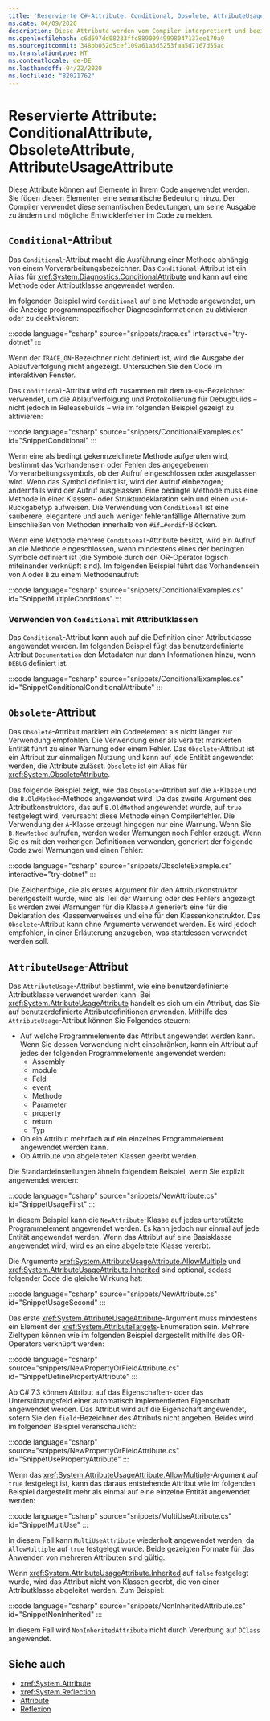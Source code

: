 ```yaml
---
title: 'Reservierte C#-Attribute: Conditional, Obsolete, AttributeUsage'
ms.date: 04/09/2020
description: Diese Attribute werden vom Compiler interpretiert und beeinflussen den vom Compiler generierten Code.
ms.openlocfilehash: c6d697dd08233ffc88900949998047137ee170a9
ms.sourcegitcommit: 348bb052d5cef109a61a3d5253faa5d7167d55ac
ms.translationtype: HT
ms.contentlocale: de-DE
ms.lasthandoff: 04/22/2020
ms.locfileid: "82021762"
---
```

# <a name="reserved-attributes-conditionalattribute-obsoleteattribute-attributeusageattribute"></a>Reservierte Attribute: ConditionalAttribute, ObsoleteAttribute, AttributeUsageAttribute

Diese Attribute können auf Elemente in Ihrem Code angewendet werden. Sie fügen diesen Elementen eine semantische Bedeutung hinzu. Der Compiler verwendet diese semantischen Bedeutungen, um seine Ausgabe zu ändern und mögliche Entwicklerfehler im Code zu melden.

## <a name="conditional-attribute"></a>`Conditional`-Attribut

Das `Conditional`-Attribut macht die Ausführung einer Methode abhängig von einem Vorverarbeitungsbezeichner. Das `Conditional`-Attribut ist ein Alias für <xref:System.Diagnostics.ConditionalAttribute> und kann auf eine Methode oder Attributklasse angewendet werden.

Im folgenden Beispiel wird `Conditional` auf eine Methode angewendet, um die Anzeige programmspezifischer Diagnoseinformationen zu aktivieren oder zu deaktivieren:

:::code language="csharp" source="snippets/trace.cs" interactive="try-dotnet" :::

Wenn der `TRACE_ON`-Bezeichner nicht definiert ist, wird die Ausgabe der Ablaufverfolgung nicht angezeigt. Untersuchen Sie den Code im interaktiven Fenster.

Das `Conditional`-Attribut wird oft zusammen mit dem `DEBUG`-Bezeichner verwendet, um die Ablaufverfolgung und Protokollierung für Debugbuilds – nicht jedoch in Releasebuilds – wie im folgenden Beispiel gezeigt zu aktivieren:

:::code language="csharp" source="snippets/ConditionalExamples.cs" id="SnippetConditional" :::

Wenn eine als bedingt gekennzeichnete Methode aufgerufen wird, bestimmt das Vorhandensein oder Fehlen des angegebenen Vorverarbeitungssymbols, ob der Aufruf eingeschlossen oder ausgelassen wird. Wenn das Symbol definiert ist, wird der Aufruf einbezogen; andernfalls wird der Aufruf ausgelassen. Eine bedingte Methode muss eine Methode in einer Klassen- oder Strukturdeklaration sein und einen `void`-Rückgabetyp aufweisen. Die Verwendung von `Conditional` ist eine sauberere, elegantere und auch weniger fehleranfällige Alternative zum Einschließen von Methoden innerhalb von `#if…#endif`-Blöcken.

Wenn eine Methode mehrere `Conditional`-Attribute besitzt, wird ein Aufruf an die Methode eingeschlossen, wenn mindestens eines der bedingten Symbole definiert ist (die Symbole durch den OR-Operator logisch miteinander verknüpft sind). Im folgenden Beispiel führt das Vorhandensein von `A` oder `B` zu einem Methodenaufruf:

:::code language="csharp" source="snippets/ConditionalExamples.cs" id="SnippetMultipleConditions" :::

### <a name="using-conditional-with-attribute-classes"></a>Verwenden von `Conditional` mit Attributklassen

Das `Conditional`-Attribut kann auch auf die Definition einer Attributklasse angewendet werden. Im folgenden Beispiel fügt das benutzerdefinierte Attribut `Documentation` den Metadaten nur dann Informationen hinzu, wenn `DEBUG` definiert ist.

:::code language="csharp" source="snippets/ConditionalExamples.cs" id="SnippetConditionalConditionalAttribute" :::

## <a name="obsolete-attribute"></a>`Obsolete`-Attribut

Das `Obsolete`-Attribut markiert ein Codeelement als nicht länger zur Verwendung empfohlen. Die Verwendung einer als veraltet markierten Entität führt zu einer Warnung oder einem Fehler. Das `Obsolete`-Attribut ist ein Attribut zur einmaligen Nutzung und kann auf jede Entität angewendet werden, die Attribute zulässt. `Obsolete` ist ein Alias für <xref:System.ObsoleteAttribute>.

Das folgende Beispiel zeigt, wie das `Obsolete`-Attribut auf die `A`-Klasse und die `B.OldMethod`-Methode angewendet wird. Da das zweite Argument des Attributkonstruktors, das auf `B.OldMethod` angewendet wurde, auf `true` festgelegt wird, verursacht diese Methode einen Compilerfehler. Die Verwendung der `A`-Klasse erzeugt hingegen nur eine Warnung. Wenn Sie `B.NewMethod` aufrufen, werden weder Warnungen noch Fehler erzeugt. Wenn Sie es mit den vorherigen Definitionen verwenden, generiert der folgende Code zwei Warnungen und einen Fehler:

:::code language="csharp" source="snippets/ObsoleteExample.cs" interactive="try-dotnet" :::

Die Zeichenfolge, die als erstes Argument für den Attributkonstruktor bereitgestellt wurde, wird als Teil der Warnung oder des Fehlers angezeigt. Es werden zwei Warnungen für die Klasse `A` generiert: eine für die Deklaration des Klassenverweises und eine für den Klassenkonstruktor. Das `Obsolete`-Attribut kann ohne Argumente verwendet werden. Es wird jedoch empfohlen, in einer Erläuterung anzugeben, was stattdessen verwendet werden soll.

## <a name="attributeusage-attribute"></a>`AttributeUsage`-Attribut

Das `AttributeUsage`-Attribut bestimmt, wie eine benutzerdefinierte Attributklasse verwendet werden kann. Bei <xref:System.AttributeUsageAttribute> handelt es sich um ein Attribut, das Sie auf benutzerdefinierte Attributdefinitionen anwenden. Mithilfe des `AttributeUsage`-Attribut können Sie Folgendes steuern:

- Auf welche Programmelemente das Attribut angewendet werden kann. Wenn Sie dessen Verwendung nicht einschränken, kann ein Attribut auf jedes der folgenden Programmelemente angewendet werden:
  - Assembly
  - module
  - Feld
  - event
  - Methode
  - Parameter
  - property
  - return
  - Typ
- Ob ein Attribut mehrfach auf ein einzelnes Programmelement angewendet werden kann.
- Ob Attribute von abgeleiteten Klassen geerbt werden.

Die Standardeinstellungen ähneln folgendem Beispiel, wenn Sie explizit angewendet werden:

:::code language="csharp" source="snippets/NewAttribute.cs" id="SnippetUsageFirst" :::

In diesem Beispiel kann die `NewAttribute`-Klasse auf jedes unterstützte Programmelement angewendet werden. Es kann jedoch nur einmal auf jede Entität angewendet werden. Wenn das Attribut auf eine Basisklasse angewendet wird, wird es an eine abgeleitete Klasse vererbt.

Die Argumente <xref:System.AttributeUsageAttribute.AllowMultiple> und <xref:System.AttributeUsageAttribute.Inherited> sind optional, sodass folgender Code die gleiche Wirkung hat:

:::code language="csharp" source="snippets/NewAttribute.cs" id="SnippetUsageSecond" :::

Das erste <xref:System.AttributeUsageAttribute>-Argument muss mindestens ein Element der <xref:System.AttributeTargets>-Enumeration sein. Mehrere Zieltypen können wie im folgenden Beispiel dargestellt mithilfe des OR-Operators verknüpft werden:

:::code language="csharp" source="snippets/NewPropertyOrFieldAttribute.cs" id="SnippetDefinePropertyAttribute" :::

Ab C# 7.3 können Attribut auf das Eigenschaften- oder das Unterstützungsfeld einer automatisch implementierten Eigenschaft angewendet werden. Das Attribut wird auf die Eigenschaft angewendet, sofern Sie den `field`-Bezeichner des Attributs nicht angeben. Beides wird im folgenden Beispiel veranschaulicht:

:::code language="csharp" source="snippets/NewPropertyOrFieldAttribute.cs" id="SnippetUsePropertyAttribute" :::

Wenn das <xref:System.AttributeUsageAttribute.AllowMultiple>-Argument auf `true` festgelegt ist, kann das daraus entstehende Attribut wie im folgenden Beispiel dargestellt mehr als einmal auf eine einzelne Entität angewendet werden:

:::code language="csharp" source="snippets/MultiUseAttribute.cs" id="SnippetMultiUse" :::

In diesem Fall kann `MultiUseAttribute` wiederholt angewendet werden, da `AllowMultiple` auf `true` festgelegt wurde. Beide gezeigten Formate für das Anwenden von mehreren Attributen sind gültig.

Wenn <xref:System.AttributeUsageAttribute.Inherited> auf `false` festgelegt wurde, wird das Attribut nicht von Klassen geerbt, die von einer Attributklasse abgeleitet werden. Zum Beispiel:

:::code language="csharp" source="snippets/NonInheritedAttribute.cs" id="SnippetNonInherited" :::

In diesem Fall wird `NonInheritedAttribute` nicht durch Vererbung auf `DClass` angewendet.

## <a name="see-also"></a>Siehe auch

- <xref:System.Attribute>
- <xref:System.Reflection>
- [Attribute](../../../standard/attributes/index.md)
- [Reflexion](../../programming-guide/concepts/reflection.md)
